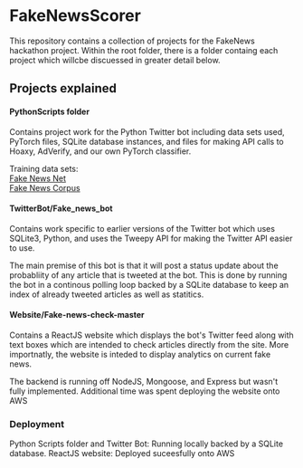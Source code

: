 # FakeNewsScorer

This repository contains a collection of projects for the FakeNews hackathon project. Within the root folder, 
there is a folder containg each project which willcbe discuessed in greater detail below.

## Projects explained


#### PythonScripts folder

Contains project work for the Python Twitter bot including data sets used, PyTorch files, SQLite database instances, and files for 
making API calls to Hoaxy, AdVerify, and our own PyTorch classifier. 

Training data sets: <br/>
[Fake News Net](https://github.com/KaiDMML/FakeNewsNet) <br/>
[Fake News Corpus](https://github.com/several27/FakeNewsCorpus)


#### TwitterBot/Fake_news_bot

Contains work specific to earlier versions of the Twitter bot which uses SQLite3, Python, and uses the Tweepy API for making 
the Twitter API easier to use.

The main premise of this bot is that it will post a status update about the probabliity of any article that is tweeted at the bot. 
This is done by running the bot in a continous polling loop backed by a SQLite database to keep an index of already tweeted articles as
well as statitics.

#### Website/Fake-news-check-master

Contains a ReactJS website which displays the bot's Twitter feed along with text boxes which are intended to check articles directly 
from the site. More importnatly, the website is inteded to display analytics on current fake news. 

The backend is running off NodeJS, Mongoose, and Express but wasn't fully implemented. Additional time was spent deploying the website 
onto AWS 

### Deployment

Python Scripts folder and Twitter Bot: Running locally backed by a SQLite database.
ReactJS website: Deployed suceesfully onto AWS

